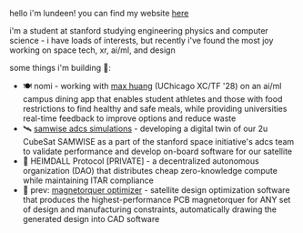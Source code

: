 hello i'm lundeen! you can find my website [here](https://lundeen06.github.io/)

i'm a student at stanford studying engineering physics and computer science - i have loads of interests, but recently i've found the most joy working on space tech, xr, ai/ml, and design

some things i'm building 🚀: 
* 🍽️ nomi - working with [max huang](https://github.com/maxhuang8) (UChicago XC/TF '28) on an ai/ml campus dining app that enables student athletes and those with food restrictions to find healthy and safe meals, while providing universities real-time feedback to improve options and reduce waste
* 🛰️ [samwise adcs simulations](https://github.com/stanford-ssi/samwise-adcs-sims) - developing a digital twin of our 2u CubeSat SAMWISE as a part of the stanford space initiative's adcs team to validate performance and develop on-board software for our satellite
* 🥷 HEIMDALL Protocol [PRIVATE] - a decentralized autonomous organization (DAO) that distributes cheap zero-knowledge compute while maintaining ITAR compliance
* 🧲 prev: [magnetorquer optimizer](https://github.com/lundeen06/magtorq-designer) - satellite design optimization software that produces the highest-performance PCB magnetorquer for ANY set of design and manufacturing constraints, automatically drawing the generated design into CAD software
<!-- * ⚡ prev: [xy magnetorquer analysis](https://github.com/lundeen06/xy-magnetorquer-analysis) - tested and characterized the XY magnetorquer boards for the stanford space initiative's 2u CubeSat SAMWISE, including designing & calibrating an [rm3100 magnetometer](https://github.com/lundeen06/rm3100-pico) to collect accurate magnetic field readings -->
<!-- * 🍉 prev: mintdrop - a proof-of-concept platform streamlining NFT minting and dropping to demystify the space for regular users and suppress malicious actors -->
